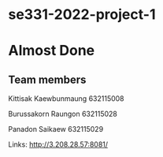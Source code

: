 # se331-2022-project-1

# Almost Done

## Team members

Kittisak Kaewbunmaung 632115008

Burussakorn Raungon 632115028

Panadon Saikaew 632115029

Links: http://3.208.28.57:8081/

